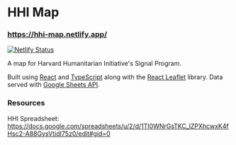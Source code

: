 # HHI Map
### https://hhi-map.netlify.app/
[![Netlify Status](https://api.netlify.com/api/v1/badges/0493f6ac-30d7-44d9-93b0-593acad1713c/deploy-status)](https://app.netlify.com/sites/hhi-map/deploys)

A map for Harvard Humanitarian Initiative's Signal Program.

Built using [React](https://react.dev/) and [TypeScript](https://www.typescriptlang.org/) along with the [React Leaflet](https://react-leaflet.js.org/) library. Data served with [Google Sheets API](https://developers.google.com/sheets/api/guides/concepts).

### Resources
HHI Spreadsheet: https://docs.google.com/spreadsheets/u/2/d/1TI0WNrGsTKC_lZPXhcwxK4fHsc2-A88GysVtidI75z0/edit#gid=0
